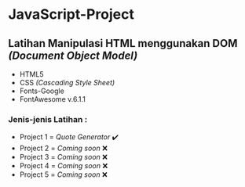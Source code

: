 # JavaScript-Project

## Latihan Manipulasi HTML menggunakan DOM *(Document Object Model)*

+  HTML5
+  CSS *(Cascading Style Sheet)*
+  Fonts-Google
+  FontAwesome v.6.1.1

### Jenis-jenis Latihan :
+ Project 1 = *Quote Generator* ✔️
+ Project 2 = *Coming soon* ❌
+ Project 3 = *Coming soon* ❌
+ Project 4 = *Coming soon* ❌
+ Project 5 = *Coming soon* ❌
